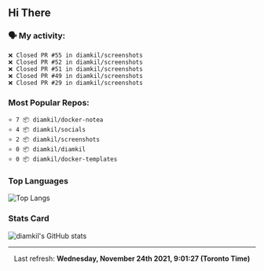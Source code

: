 ## Hi There

### 🗣 My activity:

```
❌ Closed PR #55 in diamkil/screenshots
❌ Closed PR #52 in diamkil/screenshots
❌ Closed PR #51 in diamkil/screenshots
❌ Closed PR #49 in diamkil/screenshots
❌ Closed PR #29 in diamkil/screenshots
```

### Most Popular Repos:

```
⭐️ 7 📦 diamkil/docker-notea
⭐️ 4 📦 diamkil/socials
⭐️ 2 📦 diamkil/screenshots
⭐️ 0 📦 diamkil/diamkil
⭐️ 0 📦 diamkil/docker-templates
```

### Top Languages

![Top Langs](https://github-readme-stats.vercel.app/api/top-langs/?username=diamkil&layout=compact&langs_count=10)

### Stats Card

![diamkil's GitHub stats](https://github-readme-stats.vercel.app/api?username=diamkil&count_private=true&show_icons=true)

---

<p align="center">
  Last refresh: 
  <b>Wednesday, November 24th 2021, 9:01:27 (Toronto Time)</b>
</p>
